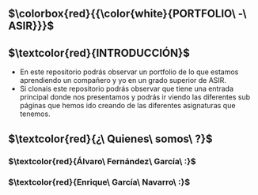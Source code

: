 ## **$\colorbox{red}{{\color{white}{PORTFOLIO\ -\ ASIR}}}$**

## **$\textcolor{red}{INTRODUCCIÓN}$** 
* En este repositorio podrás observar un portfolio de lo que estamos aprendiendo un compañero y yo en un grado superior de ASIR.
* Si clonais este repositorio podrás observar que tiene una entrada principal donde nos presentamos y podrás ir viendo las diferentes sub páginas que hemos ido creando de las diferentes asignaturas que tenemos.


## **$\textcolor{red}{¿\ Quienes\ somos\ ?}$** 

### **$\textcolor{red}{Álvaro\ Fernández\ García\ :}$**

### **$\textcolor{red}{Enrique\ García\ Navarro\ :}$**

